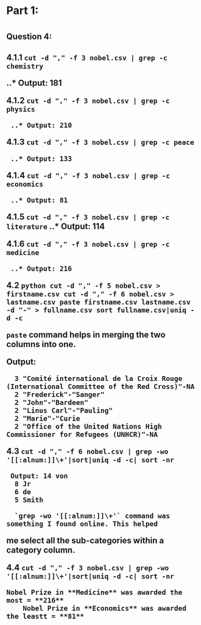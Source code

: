 <h1>Part 1:<h1> 

<h2>Question 4:<h2> 

4.1.1 `cut -d "," -f 3 nobel.csv | grep -c chemistry`

   ..* Output: 181

4.1.2   `cut -d "," -f 3 nobel.csv | grep -c physics`

     ..* Output: 210 

4.1.3   `cut -d "," -f 3 nobel.csv | grep -c peace`

     ..* Output: 133

4.1.4   `cut -d "," -f 3 nobel.csv | grep -c economics`

     ..* Output: 81

4.1.5   `cut -d "," -f 3 nobel.csv | grep -c literature`
     ..* Output: 114

4.1.6   `cut -d "," -f 3 nobel.csv | grep -c medicine`

     ..* Output: 216


4.2  ```python
	cut -d "," -f 5 nobel.csv > firstname.csv
        cut -d "," -f 6 nobel.csv > lastname.csv
	paste firstname.csv lastname.csv -d "-" > fullname.csv
	sort fullname.csv|uniq -d -c
     ```


`paste` command helps in **merging** the two columns into one. 
 


Output:
 
      3 "Comité international de la Croix Rouge (International Committee of the Red Cross)"-NA
      2 "Frederick"-"Sanger"
      2 "John"-"Bardeen"
      2 "Linus Carl"-"Pauling"
      2 "Marie"-"Curie
      2 "Office of the United Nations High Commissioner for Refugees (UNHCR)"-NA

   


4.3   `cut -d "," -f 6 nobel.csv | grep -wo '[[:alnum:]]\+'|sort|uniq -d -c| sort -nr`


     Output: 14 von
      8 Jr
      6 de
      5 Smith
      
      `grep -wo '[[:alnum:]]\+'` command was something I found online. This helped
 me select all the sub-categories within a category column.  


4.4 `cut -d "," -f 3 nobel.csv | grep -wo '[[:alnum:]]\+'|sort|uniq -d -c| sort -nr`


	Nobel Prize in **Medicine** was awarded the most = **216** 
        Nobel Prize in **Economics** was awarded the leastt = **81**  




